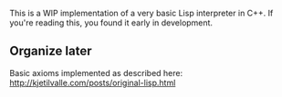 This is a WIP implementation of a very basic Lisp interpreter in C++. If you're reading this, you found it early in development. 

## Organize later
Basic axioms implemented as described here: http://kjetilvalle.com/posts/original-lisp.html
